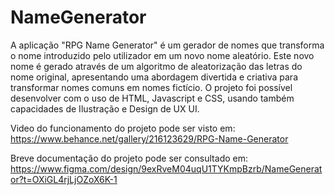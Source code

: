 # NameGenerator
A aplicação "RPG Name Generator" é um gerador de nomes que transforma o nome introduzido pelo utilizador em um novo nome aleatório. 
Este novo nome é gerado através de um algoritmo de aleatorização das letras do nome original, apresentando uma abordagem divertida 
e criativa para transformar nomes comuns em nomes fictício.
O projeto foi possível desenvolver com o uso de HTML, Javascript e CSS, usando também capacidades de Ilustração e Design de UX UI.

Video do funcionamento do projeto pode ser visto em:
https://www.behance.net/gallery/216123629/RPG-Name-Generator

Breve documentação do projeto pode ser consultado em:
https://www.figma.com/design/9exRveM04uqU1TYKmpBzrb/NameGenerator?t=OXiGL4rjLjOZoX6K-1



  
